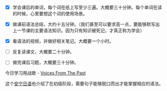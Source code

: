 - [x] 学会课后的单词，每个词在纸上写至少三遍。大概要三十分钟。每个单词在读的时候，心里要想这个词的使用场景。
- [x] 做课前语法总结，大约十五分钟。（我们甚至可以要求高一点，要能够默写出上一节课的主要语法知识。因为只有知识被死记，才真正称为学会）
- [x] 看语法的视频，并做好相关笔记。大概要一个小时。
- [ ] 反复读课文，大概要二十分钟。
- [ ] 做完课后习题，大概要三十分钟。



今日学习用战歌 - [Voices From The Past](https://www.youtube.com/watch?v=IeOS8nhE4U0)

这个[安宁日语](https://www.bilibili.com/cheese/play/ss380?csource=UGCplayer_relevantclass)也介绍了在初级阶段，需要句子能够脱口而出才能掌握相应的语法。